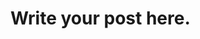 <!--
.. title: First Post
.. slug: first-post
.. date: 2023-08-25 12:46:29 UTC-04:00
.. tags: 
.. category: 
.. link: 
.. description: 
.. type: text
-->

# Write your post here.
